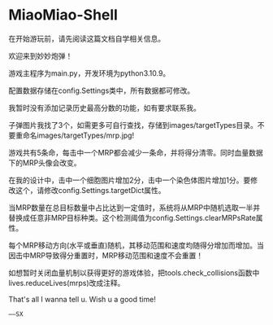 # MiaoMiao-Shell

在开始游玩前，请先阅读这篇文档自学相关信息。

欢迎来到妙妙炮弹！

游戏主程序为main.py，开发环境为python3.10.9。

配置数据存储在config.Settings类中，所有数据都可修改。

我暂时没有添加记录历史最高分数的功能，如有要求联系我。

子弹图片我找了3个，如需更多可自行查找，存储到images/targetTypes目录。不要重命名images/targetTypes/mrp.jpg!

游戏共有5条命，每击中一个MRP都会减少一条命，并将得分清零。同时血量数据下的MRP头像会改变。

在我的设计中，击中一个细胞图片增加2分，击中一个染色体图片增加1分。要修改这个，请修改config.Settings.targetDict属性。

当MRP数量在总目标数量中占比达到一定值时，系统将从MRP中随机选取一半并替换成任意非MRP目标种类。这个检测阈值为config.Settings.clearMRPsRate属性。

每个MRP移动方向(水平或垂直)随机，其移动范围和速度均随得分增加而增加。当因击中MRP导致得分重置时，MRP移动范围和速度不会重置！

如想暂时关闭血量机制以获得更好的游戏体验，把tools.check_collisions函数中lives.reduceLives(mrps)改成注释。

That's all I wanna tell u. Wish u a good time! 

	——SX
